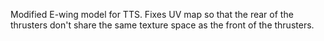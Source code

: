 Modified E-wing model for TTS. Fixes UV map so that the rear of the thrusters don't share the same texture space as the front of the thrusters.
